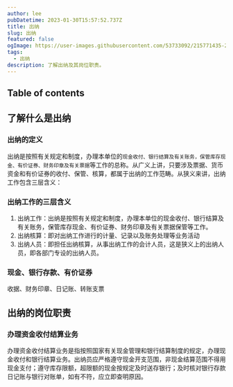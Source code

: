 ```yaml
---
author: lee
pubDatetime: 2023-01-30T15:57:52.737Z
title: 出纳
slug: 出纳
featured: false
ogImage: https://user-images.githubusercontent.com/53733092/215771435-25408246-2309-4f8b-a781-1f3d93bdf0ec.png
tags:
  - 出纳
description: 了解出纳及其岗位职责。
---
```


## Table of contents

## 了解什么是出纳

### 出纳的定义

出纳是按照有关规定和制度，办理本单位的`现金收付、银行结算及有关账务，保管库存现金、有价证券、财务印章及有关票据`等工作的总称。从广义上讲，只要涉及票据、货币资金和有价证券的收付、保管、核算，都属于出纳的工作范畴。从狭义来讲，出纳工作包含三层含义：

### 出纳工作的三层含义

1. 出纳工作：出纳是按照有关规定和制度，办理本单位的现金收付、银行结算及有关账务，保管库存现金、有价证券、财务印章及有关票据保管等工作。
2. 出纳核算：即对出纳工作进行的计量、记录以及账务处理等业务活动
3. 出纳人员：即担任出纳核算，从事出纳工作的会计人员，这是狭义上的出纳人员，即各部门专设的出纳人员。

### 现金、银行存款、有价证券

收据、财务印章、日记账、转账支票

## 出纳的岗位职责

### 办理资金收付结算业务

办理资金收付结算业务是指按照国家有关现金管理和银行结算制度的规定，办理现金收付和银行结算业务。出纳员应严格遵守现金开支范围，非现金结算范围不得用现金支付；遵守库存限额，超限额的现金按规定及时送存银行；及时核对银行存款日记账与银行对账单，如有不符，应立即查明原因。
